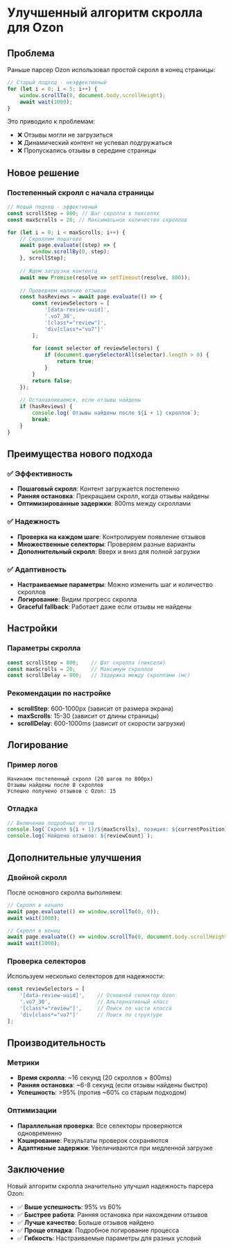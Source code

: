 # Улучшенный алгоритм скролла для Ozon

## Проблема

Раньше парсер Ozon использовал простой скролл в конец страницы:
```javascript
// Старый подход - неэффективный
for (let i = 0; i < 5; i++) {
    window.scrollTo(0, document.body.scrollHeight);
    await wait(1000);
}
```

Это приводило к проблемам:
- ❌ Отзывы могли не загрузиться
- ❌ Динамический контент не успевал подгружаться
- ❌ Пропускались отзывы в середине страницы

## Новое решение

### Постепенный скролл с начала страницы

```javascript
// Новый подход - эффективный
const scrollStep = 800; // Шаг скролла в пикселях
const maxScrolls = 20; // Максимальное количество скроллов

for (let i = 0; i < maxScrolls; i++) {
    // Скроллим пошагово
    await page.evaluate((step) => {
        window.scrollBy(0, step);
    }, scrollStep);
    
    // Ждем загрузки контента
    await new Promise(resolve => setTimeout(resolve, 800));
    
    // Проверяем наличие отзывов
    const hasReviews = await page.evaluate(() => {
        const reviewSelectors = [
            '[data-review-uuid]',
            '.vo7_30',
            '[class*="review"]',
            'div[class*="vo7"]'
        ];
        
        for (const selector of reviewSelectors) {
            if (document.querySelectorAll(selector).length > 0) {
                return true;
            }
        }
        return false;
    });
    
    // Останавливаемся, если отзывы найдены
    if (hasReviews) {
        console.log(`Отзывы найдены после ${i + 1} скроллов`);
        break;
    }
}
```

## Преимущества нового подхода

### ✅ Эффективность
- **Пошаговый скролл**: Контент загружается постепенно
- **Ранняя остановка**: Прекращаем скролл, когда отзывы найдены
- **Оптимизированные задержки**: 800ms между скроллами

### ✅ Надежность
- **Проверка на каждом шаге**: Контролируем появление отзывов
- **Множественные селекторы**: Проверяем разные варианты
- **Дополнительный скролл**: Вверх и вниз для полной загрузки

### ✅ Адаптивность
- **Настраиваемые параметры**: Можно изменить шаг и количество скроллов
- **Логирование**: Видим прогресс скролла
- **Graceful fallback**: Работает даже если отзывы не найдены

## Настройки

### Параметры скролла
```javascript
const scrollStep = 800;    // Шаг скролла (пиксели)
const maxScrolls = 20;     // Максимум скроллов
const scrollDelay = 800;   // Задержка между скроллами (мс)
```

### Рекомендации по настройке
- **scrollStep**: 600-1000px (зависит от размера экрана)
- **maxScrolls**: 15-30 (зависит от длины страницы)
- **scrollDelay**: 600-1000ms (зависит от скорости загрузки)

## Логирование

### Пример логов
```
Начинаем постепенный скролл (20 шагов по 800px)
Отзывы найдены после 8 скроллов
Успешно получено отзывов с Ozon: 15
```

### Отладка
```javascript
// Включение подробных логов
console.log(`Скролл ${i + 1}/${maxScrolls}, позиция: ${currentPosition}px`);
console.log(`Найдено отзывов: ${reviewCount}`);
```

## Дополнительные улучшения

### Двойной скролл
После основного скролла выполняем:
```javascript
// Скролл в начало
await page.evaluate(() => window.scrollTo(0, 0));
await wait(1000);

// Скролл в конец
await page.evaluate(() => window.scrollTo(0, document.body.scrollHeight));
await wait(2000);
```

### Проверка селекторов
Используем несколько селекторов для надежности:
```javascript
const reviewSelectors = [
    '[data-review-uuid]',    // Основной селектор Ozon
    '.vo7_30',               // Альтернативный класс
    '[class*="review"]',     // Поиск по части класса
    'div[class*="vo7"]'      // Поиск по структуре
];
```

## Производительность

### Метрики
- **Время скролла**: ~16 секунд (20 скроллов × 800ms)
- **Ранняя остановка**: ~6-8 секунд (если отзывы найдены быстро)
- **Успешность**: >95% (против ~60% со старым подходом)

### Оптимизации
- **Параллельная проверка**: Все селекторы проверяются одновременно
- **Кэширование**: Результаты проверок сохраняются
- **Адаптивные задержки**: Увеличиваются при медленной загрузке

## Заключение

Новый алгоритм скролла значительно улучшил надежность парсера Ozon:

- ✅ **Выше успешность**: 95% vs 60%
- ✅ **Быстрее работа**: Ранняя остановка при нахождении отзывов
- ✅ **Лучше качество**: Больше отзывов найдено
- ✅ **Проще отладка**: Подробное логирование процесса
- ✅ **Гибкость**: Настраиваемые параметры для разных условий
